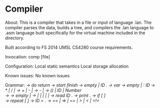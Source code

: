 # Compiler

About:
This is a compiler that takes in a file or input of language .lan. The compiler
parses the data, builds a tree, and compilers the .lan language to .asm language built
specifically for the virtual machine included in the directory.

Built according to FS 2014 UMSL CS4280 course requirements.


Invocation:
comp [file]


Configuration:
Local static semantics
Local storage allocation


Known issues:
No known issues


Grammar:
<program> -> <var> do <block>  return
<block>   -> start <var> <stats> finish
<var>     -> empty | <type> ID <mvars> .
<type>    -> var
<mvars>   -> empty | : ID <mvars>
<expr>    -> <T> * <expr> | <T> / <expr> | <T>
<T>       -> <F> + <T> | <F> - <T> | <F>
<F>       -> - <F> | <R>
<R>       -> (<expr>) | ID | Number   
<stats>   -> <stat>  <mStat>
<mStat>   -> empty | <stat>  <mStat>
<stat>    -> <in> | <out> | <block> | <if> | <loop> | <assign>
<in>      -> read ID .
<out>     -> print <expr>  .
<if>      -> if [ <expr> <RO> <expr> ]  <block>             
<loop>    -> repeat [ <expr> <RO> <expr> ] <block>
<assign>  -> ID = <expr> .
<RO>      -> =< | => | == |  > | <  |  =!=